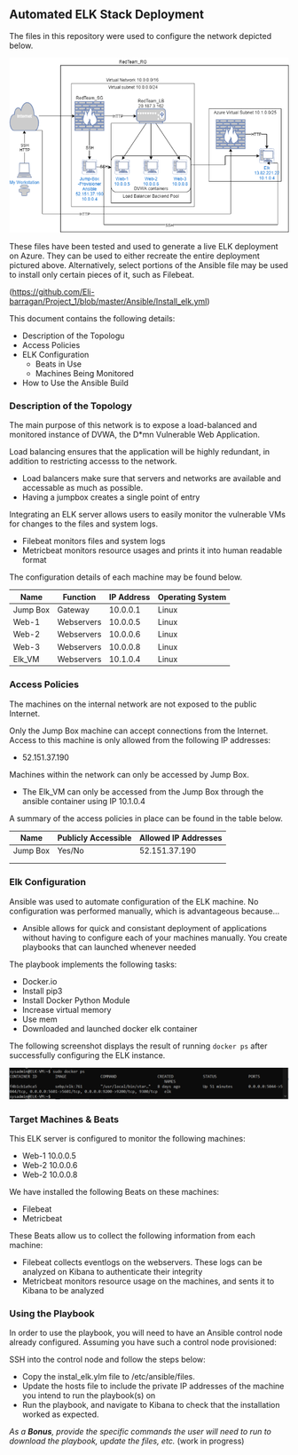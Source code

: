 ## Automated ELK Stack Deployment

The files in this repository were used to configure the network depicted below.

![TODO: Update the path with the name of your diagram](https://github.com/Eli-barragan/Project_1/blob/master/Diagrams/Elk_diagram.png)

These files have been tested and used to generate a live ELK deployment on Azure. They can be used to either recreate the entire deployment pictured above. Alternatively, select portions of the Ansible file may be used to install only certain pieces of it, such as Filebeat.

  (https://github.com/Eli-barragan/Project_1/blob/master/Ansible/Install_elk.yml)

This document contains the following details:
- Description of the Topologu
- Access Policies
- ELK Configuration
  - Beats in Use
  - Machines Being Monitored
- How to Use the Ansible Build


### Description of the Topology

The main purpose of this network is to expose a load-balanced and monitored instance of DVWA, the D*mn Vulnerable Web Application.

Load balancing ensures that the application will be highly redundant, in addition to restricting accesss to the network.
- Load balancers make sure that servers and networks are available and accessable as much as possible.
- Having a jumpbox creates a single point of entry

Integrating an ELK server allows users to easily monitor the vulnerable VMs for changes to the files and system logs.
- Filebeat monitors files and system logs
- Metricbeat monitors resource usages and prints it into human readable format

The configuration details of each machine may be found below.

| Name     | Function | IP Address | Operating System |
|----------|----------|------------|------------------|
| Jump Box | Gateway  | 10.0.0.1   | Linux            |
| Web-1    |Webservers| 10.0.0.5   | Linux            |
| Web-2    |Webservers| 10.0.0.6   | Linux            |
| Web-3    |Webservers| 10.0.0.8   | Linux            |
| Elk_VM   |Webservers| 10.1.0.4   | Linux            |

### Access Policies

The machines on the internal network are not exposed to the public Internet. 

Only the Jump Box machine can accept connections from the Internet. Access to this machine is only allowed from the following IP addresses:
- 52.151.37.190

Machines within the network can only be accessed by Jump Box.
- The Elk_VM can only be accessed from the Jump Box through the ansible container using IP 10.1.0.4

A summary of the access policies in place can be found in the table below.

| Name     | Publicly Accessible | Allowed IP Addresses |
|----------|---------------------|----------------------|
| Jump Box | Yes/No              | 52.151.37.190        |
|          |                     |                      |
|          |                     |                      |

### Elk Configuration

Ansible was used to automate configuration of the ELK machine. No configuration was performed manually, which is advantageous because...
- Ansible allows for quick and consistant deployment of applications without having to configure each of your machines manually. You create playbooks that can launched whenever needed

The playbook implements the following tasks:
- Docker.io
- Install pip3
- Install Docker Python Module
- Increase virtual memory
- Use mem
- Downloaded and launched docker elk container

The following screenshot displays the result of running `docker ps` after successfully configuring the ELK instance.

![TODO: Update the path with the name of your screenshot of docker ps output](https://github.com/Eli-barragan/Project_1/blob/master/Project_1/Images/Sudo%20docker%20ps%20in%20elk%20machine.PNG)

### Target Machines & Beats
This ELK server is configured to monitor the following machines:
- Web-1 10.0.0.5
- Web-2 10.0.0.6
- Web-2 10.0.0.8

We have installed the following Beats on these machines:
- Filebeat
- Metricbeat

These Beats allow us to collect the following information from each machine:
- Filebeat collects eventlogs on the webservers. These logs can be analyzed on Kibana to authenticate their integrity
- Metricbeat monitors resource usage on the machines, and sents it to Kibana to be analyzed

### Using the Playbook
In order to use the playbook, you will need to have an Ansible control node already configured. Assuming you have such a control node provisioned: 

SSH into the control node and follow the steps below:
- Copy the instal_elk.ylm file to /etc/ansible/files.
- Update the hosts file to include the private IP addresses of the machine you intend to run the playbook(s) on
- Run the playbook, and navigate to Kibana to check that the installation worked as expected.

_As a **Bonus**, provide the specific commands the user will need to run to download the playbook, update the files, etc._
(work in progress)
